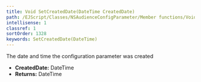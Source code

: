 ```yaml
---
title: Void SetCreatedDate(DateTime CreatedDate)
path: /EJScript/Classes/NSAudienceConfigParameter/Member functions/Void SetCreatedDate(DateTime p_0)
intellisense: 1
classref: 1
sortOrder: 1328
keywords: SetCreatedDate(DateTime)
---
```



The date and time the configuration parameter was created



* **CreatedDate:** DateTime
* **Returns:** DateTime


